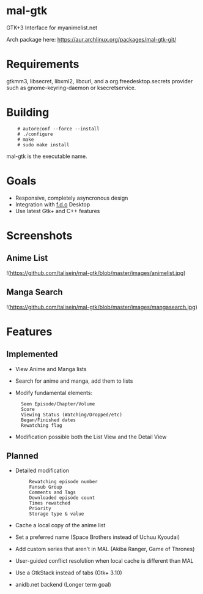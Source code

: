 mal-gtk
=======

GTK+3 Interface for myanimelist.net

Arch package here: https://aur.archlinux.org/packages/mal-gtk-git/

Requirements
============
gtkmm3, libsecret, libxml2, libcurl, and a org.freedesktop.secrets
provider such as gnome-keyring-daemon or ksecretservice.

Building
========
        # autoreconf --force --install
        # ./configure
        # make
        # sudo make install

mal-gtk is the executable name.

Goals
=====
- Responsive, completely asyncronous design
- Integration with [f.d.o](http://freedesktop.org) Desktop
- Use latest Gtk+ and C++ features

Screenshots
===========
Anime List
----------
!(https://github.com/talisein/mal-gtk/blob/master/images/animelist.jpg)

Manga Search
------------
!(https://github.com/talisein/mal-gtk/blob/master/images/mangasearch.jpg)

Features
========
Implemented
-----------
- View Anime and Manga lists
- Search for anime and manga, add them to lists
- Modify fundamental elements:
  
        Seen Episode/Chapter/Volume
        Score
        Viewing Status (Watching/Dropped/etc)
        Began/Finished dates
        Rewatching flag
- Modification possible both the List View and the Detail View

Planned
-------
- Detailed modification

           Rewatching episode number
           Fansub Group
           Comments and Tags
           Downloaded episode count
           Times rewatched
           Priority
           Storage type & value

- Cache a local copy of the anime list
- Set a preferred name (Space Brothers instead of Uchuu Kyoudai)
- Add custom series that aren't in MAL (Akiba Ranger, Game of Thrones)
- User-guided conflict resolution when local cache is different than MAL
- Use a GtkStack instead of tabs (Gtk+ 3.10)
- anidb.net backend (Longer term goal)


